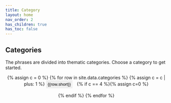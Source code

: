 ```yaml
---
title: Category
layout: home
nav_order: 2
has_children: true
has_toc: false
---
```


## Categories

The phrases are divided into thematic categories. Choose  a category to get started. 


<center><p>
{% assign c = 0 %}
{% for row in site.data.categories %}
{% assign c = c | plus: 1 %}
<button type="button" name="button" class="btn-green" style="border: 0px;padding:5px;margin-right: 10px;" onclick="window.location.href='{% link {{row.name | prepend: "phrases/" }} %}';">{{row.short}}</button>
{% if c == 4 %}{% assign c=0 %}</p><p>{% endif %}
{% endfor %}
</p></center>

<br/><br/><br/><br/>